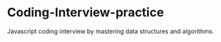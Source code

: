 # Coding-Interview-practice
Javascript coding interview by mastering data structures and algorithms.